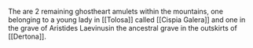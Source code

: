 The are 2 remaining ghostheart amulets within the mountains, one belonging to a young lady in [[Tolosa]] called [[Cispia Galera]] and one in the grave of Aristides Laevinusin the ancestral grave in the outskirts of [[Dertona]].